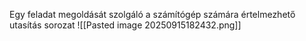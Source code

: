 Egy feladat megoldását szolgáló a számítógép számára értelmezhető utasítás sorozat
![[Pasted image 20250915182432.png]]
